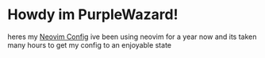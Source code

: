 # Howdy im PurpleWazard! 





heres my [Neovim Config](https://github.com/PurpleWazard/dotfiles/tree/master/.config/nvim) ive been using neovim for a year now and its taken many hours to get my config to an enjoyable state
